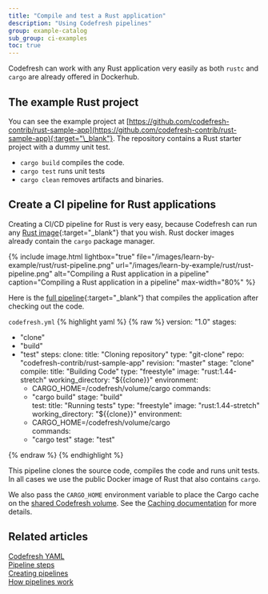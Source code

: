 ```yaml
---
title: "Compile and test a Rust application"
description: "Using Codefresh pipelines"
group: example-catalog
sub_group: ci-examples
toc: true
---
```


Codefresh can work with any Rust application very easily as both `rustc` and `cargo` are already offered in Dockerhub. 

## The example Rust project

You can see the example project at [https://github.com/codefresh-contrib/rust-sample-app](https://github.com/codefresh-contrib/rust-sample-app){:target="\_blank"}. The repository contains a Rust starter project with a dummy unit test.

* `cargo build` compiles the code.
* `cargo test` runs unit tests
* `cargo clean` removes artifacts and binaries.


## Create a CI pipeline for Rust applications

Creating a CI/CD pipeline for Rust is very easy, because Codefresh can run any [Rust image](https://hub.docker.com/_/rust){:target="\_blank"} that you wish. Rust docker images already contain the `cargo` package manager. 

{% include image.html 
lightbox="true" 
file="/images/learn-by-example/rust/rust-pipeline.png" 
url="/images/learn-by-example/rust/rust-pipeline.png" 
alt="Compiling a Rust application in a pipeline"
caption="Compiling a Rust application in a pipeline"
max-width="80%" 
%}

Here is the [full pipeline](https://github.com/codefresh-contrib/rust-sample-app/blob/master/codefresh.yml){:target="\_blank"} that compiles the application after checking out the code.

 `codefresh.yml`
{% highlight yaml %}
{% raw %}
version: "1.0"
stages:
  - "clone"
  - "build"
  - "test"
steps:
  clone:
    title: "Cloning repository"
    type: "git-clone"
    repo: "codefresh-contrib/rust-sample-app"
    revision: "master"
    stage: "clone"
  compile:
    title: "Building Code"
    type: "freestyle" 
    image: "rust:1.44-stretch" 
    working_directory: "${{clone}}" 
    environment:
      - CARGO_HOME=/codefresh/volume/cargo
    commands:
      - "cargo build"
    stage: "build"    
  test:
    title: "Running tests"
    type: "freestyle" 
    image: "rust:1.44-stretch" 
    working_directory: "${{clone}}" 
    environment:
      - CARGO_HOME=/codefresh/volume/cargo    
    commands:
      - "cargo test"
    stage: "test"
   
{% endraw %}
{% endhighlight %}

This pipeline clones the source code, compiles the code and runs unit tests. In all cases we use the public Docker image of Rust that also contains `cargo`.

We also pass the `CARGO_HOME` environment variable to place the Cargo cache on the [shared Codefresh volume]({{site.baseurl}}/docs/pipelines/introduction-to-codefresh-pipelines/#sharing-the-workspace-between-build-steps). See the [Caching documentation]({{site.baseurl}}/docs/pipelines/pipeline-caching/#traditional-build-caching) for more details.



## Related articles
[Codefresh YAML]({{site.baseurl}}/docs/pipelines/what-is-the-codefresh-yaml/)  
[Pipeline steps]({{site.baseurl}}/docs/pipelines/steps/)  
[Creating pipelines]({{site.baseurl}}/docs/pipelines/pipelines/)  
[How pipelines work]({{site.baseurl}}/docs/pipelines/introduction-to-codefresh-pipelines/)  